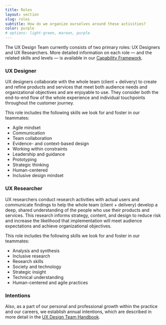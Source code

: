 ```yaml
---
title: Roles
layout: section
slug: roles
subtitle: How do we organize ourselves around these activities?
color: purple
# options: light-green, maroon, purple
---
```


The UX Design Team currently consists of two primary roles: UX Designers and UX Researchers. More detailed information on each role — and the related skills and levels — is available in our [Capability Framework](https://bixal.github.io/bixal-uxd-team-handbook/capabilities).

### UX Designer

UX designers collaborate with the whole team (client + delivery) to create and refine products and services that meet both audience needs and organizational objectives and are enjoyable to use. They consider both the end-to-end flow of the whole experience and individual touchpoints throughout the customer journey.  

This role includes the following skills we look for and foster in our teammates:

-  Agile mindset
-  Communication
-  Team collaboration
-  Evidence- and context-based design
-  Working within constraints
-  Leadership and guidance
-  Prototyping
-  Strategic thinking
-  Human-centered
-  Inclusive design mindset

### UX Researcher

UX researchers conduct research activities with actual users and communicate findings to help the whole team (client + delivery) develop a deep, shared understanding of the people who use their products and services. This research informs strategy, content, and design to reduce risk and increase the likelihood that implementation will meet audience expectations and achieve organizational objectives.  

This role includes the following skills we look for and foster in our teammates:

-  Analysis and synthesis
-  Inclusive research
-  Research skills
-  Society and technology
-  Strategic insight
-  Technical understanding
-  Human-centered and agile practices

### Intentions

Also, as a part of our personal and professional growth within the practice and our careers, we establish annual intentions, which are described in more detail in the [UX Design Team Handbook](https://bixal.github.io/bixal-uxd-team-handbook/humans/#intentions--capabilities).
